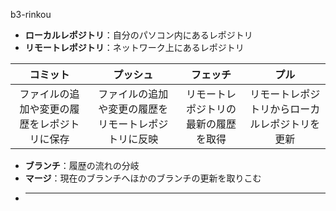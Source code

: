 b3-rinkou

- __ローカルレポジトリ__：自分のパソコン内にあるレポジトリ
- __リモートレポジトリ__：ネットワーク上にあるレポジトリ
 
 | __コミット__ | __プッシュ__ | __フェッチ__ | __プル__ |
  |:---------:|:----------:|:---------:|:--------:|
  |ファイルの追加や変更の履歴をレポジトリに保存|ファイルの追加や変更の履歴をリモートレポジトリに反映|リモートレポジトリの最新の履歴を取得|リモートレポジトリからローカルレポジトリを更新|
- __ブランチ__：履歴の流れの分岐
- __マージ__：現在のブランチへほかのブランチの更新を取りこむ
- ___

